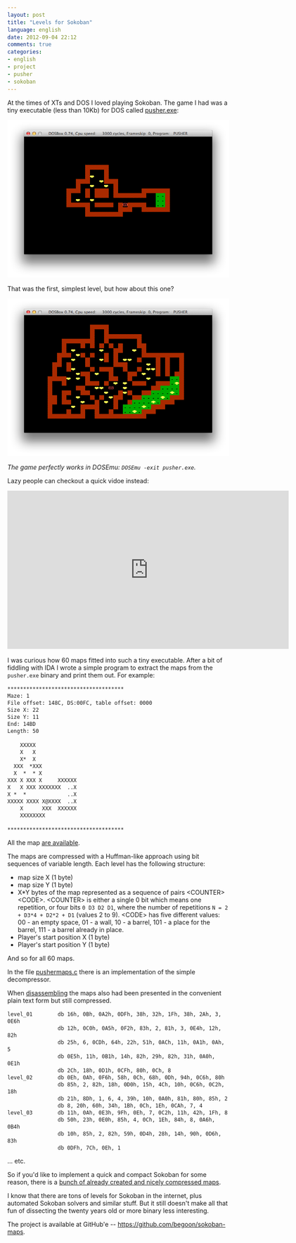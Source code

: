 ```yaml
---
layout: post
title: "Levels for Sokoban"
language: english
date: 2012-09-04 22:12
comments: true
categories: 
- english
- project
- pusher
- sokoban
---
```

At the times of XTs and DOS I loved playing Sokoban. The game I had was a
tiny executable (less than 10Kb) for DOS called [pusher.exe][]:

[pusher.exe]: /files/pusher.zip

![](/images/blog/pusher-sokoban-level-01.png)

That was the first, simplest level, but how about this one?

![](/images/blog/pusher-sokoban-level-59.png)

*The game perfectly works in DOSEmu: `DOSEmu -exit pusher.exe`.*

Lazy people can checkout a quick vidoe instead:

<iframe width="640" height="360" src="http://www.youtube.com/embed/3zi-ZuL6GKI" frameborder="0" allowfullscreen></iframe>

I was curious how 60 maps fitted into such a tiny executable. After a bit 
of fiddling with IDA I wrote a simple program to extract the maps from the
`pusher.exe` binary and print them out. For example:

    *************************************
    Maze: 1
    File offset: 148C, DS:00FC, table offset: 0000
    Size X: 22
    Size Y: 11
    End: 14BD
    Length: 50

        XXXXX
        X   X
        X*  X
      XXX  *XXX
      X  *  * X
    XXX X XXX X     XXXXXX
    X   X XXX XXXXXXX  ..X
    X *  *             ..X
    XXXXX XXXX X@XXXX  ..X
        X      XXX  XXXXXX
        XXXXXXXX

    *************************************
    
All the map [are available][sokoban-maps-60-plain.txt].

[sokoban-maps-60-plain.txt]: https://raw.github.com/begoon/sokoban-maps/master/maps/sokoban-maps-60-plain.txt

The maps are compressed with a Huffman-like approach using bit sequences
of variable length. Each level has the following structure:

* map size X (1 byte)
* map size Y (1 byte)
* X*Y bytes of the map represented as a sequence of pairs \<COUNTER>\<CODE>.
  \<COUNTER> is either a single 0 bit which means one repetition,
  or four bits `0 D3 D2 D1`, where the number of repetitions
  `N = 2 + D3*4 + D2*2 + D1` (values 2 to 9). \<CODE> has five different 
  values: 00 - an empty space, 01 - a wall, 10 - a barrel, 101 - a place
  for the barrel, 111 - a barrel already in place.
* Player's start position X (1 byte)
* Player's start position Y (1 byte)

And so for all 60 maps.

In the file [pushermaps.c][] there is an implementation of the simple
decompressor.

[pushermaps.c]: https://github.com/begoon/sokoban-maps/blob/master/pushermaps.c

When [disassembling][pusher.lst] the maps also had been presented in the
convenient plain text form but still compressed.

    level_01        db 16h, 0Bh, 0A2h, 0DFh, 38h, 32h, 1Fh, 38h, 2Ah, 3, 0E6h
                    db 12h, 0C0h, 0A5h, 0F2h, 83h, 2, 81h, 3, 0E4h, 12h, 82h
                    db 25h, 6, 0CDh, 64h, 22h, 51h, 0ACh, 11h, 0A1h, 0Ah, 5
                    db 0E5h, 11h, 0B1h, 14h, 82h, 29h, 82h, 31h, 0A0h, 0E1h
                    db 2Ch, 18h, 0D1h, 0CFh, 80h, 0Ch, 8
    level_02        db 0Eh, 0Ah, 0F6h, 58h, 0Ch, 68h, 0Dh, 94h, 0C6h, 80h
                    db 85h, 2, 82h, 18h, 0D0h, 15h, 4Ch, 10h, 0C6h, 0C2h, 18h
                    db 21h, 8Dh, 1, 6, 4, 39h, 10h, 0A0h, 81h, 80h, 85h, 2
                    db 8, 20h, 60h, 34h, 1Bh, 0Ch, 1Eh, 0CAh, 7, 4
    level_03        db 11h, 0Ah, 0E3h, 9Fh, 0Eh, 7, 0C2h, 11h, 42h, 1Fh, 8
                    db 50h, 23h, 0E0h, 85h, 4, 0Ch, 1Eh, 84h, 8, 0A6h, 0B4h
                    db 10h, 85h, 2, 82h, 59h, 0D4h, 28h, 14h, 90h, 0D6h, 83h
                    db 0DFh, 7Ch, 0Eh, 1
                    
... etc. 

So if you'd like to implement a quick and compact Sokoban for some reason,
there is a [bunch of already created and nicely compressed maps][sokoban-maps-60-compressed.txt].

[pusher.lst]: https://github.com/begoon/sokoban-maps/blob/master/disasm/pusher.lst
[sokoban-maps-60-compressed.txt]: https://github.com/begoon/sokoban-maps/blob/master/maps/sokoban-maps-60-compressed.txt

I know that there are tons of levels for Sokoban in the internet, plus
automated Sokoban solvers and similar stuff. But it still doesn't make
all that fun of dissecting the twenty years old or more binary less
interesting.

The project is available at GitHub'e -- https://github.com/begoon/sokoban-maps.
